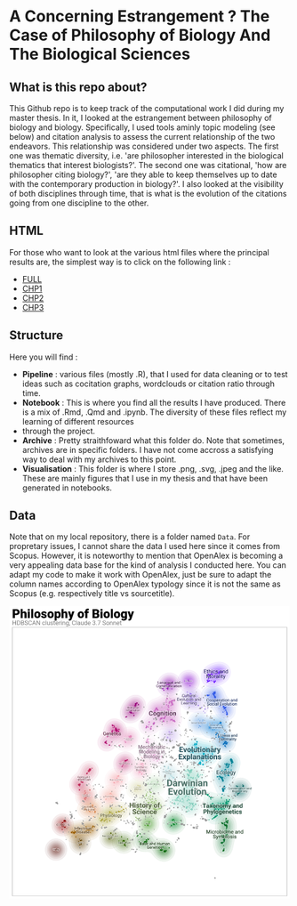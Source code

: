 # A Concerning Estrangement ? The Case of Philosophy of Biology And The Biological Sciences 
## What is this repo about?
This Github repo is to keep track of the computational work I did during my master thesis. In it, I looked at the estrangement between philosophy of biology and biology. Specifically, I used tools aminly topic modeling (see below) and citation analysis to assess the current relationship of the two endeavors. This relationship was considered under two aspects. The first one was thematic diversity, i.e. 'are philosopher interested in the biological thematics that interest biologists?'. The second one was citational, 'how are philosopher citing biology?', 'are they able to keep themselves up to date with the contemporary production in biology?'. I also looked at the visibility of both disciplines through time, that is what is the evolution of the citations going from one discipline to the other.

## HTML 
For those who want to look at the various html files where the principal results are, the simplest way is to click on the following link : 
- [FULL](https://htmlpreview.github.io/github.com/?https://github.com/JacobHamelMottiez/Estrangement/blob/main/Notebooks/Appendix_master.html)
- [CHP1](https://htmlpreview.github.io/?https://github.com/JacobHamelMottiez/Estrangement/blob/main/Notebooks/chapters_appendix/CHP1_appendix.html)
- [CHP2](https://htmlpreview.github.io/?https://github.com/JacobHamelMottiez/Estrangement/blob/main/Notebooks/chapters_appendix/CHP2_appendix.html)
- [CHP3](https://htmlpreview.github.io/?https://github.com/JacobHamelMottiez/Estrangement/blob/main/Notebooks/chapters_appendix/CHP3_appendix.html)
  
## Structure
Here you will find : 
- **Pipeline** : various files (mostly .R), that I used for data cleaning or to test ideas such as cocitation graphs, wordclouds or citation ratio through time.
- **Notebook** : This is where you find all the results I have produced. There is a mix of .Rmd, .Qmd and .ipynb. The diversity of these files reflect my learning of different resources
- through the project.
- **Archive** : Pretty straithfoward what this folder do. Note that sometimes, archives are in specific folders. I have not come accross a satisfying way to deal with my archives to this point.
- **Visualisation** : This folder is where I store .png, .svg, .jpeg and the like. These are mainly figures that I use in my thesis and that have been generated in notebooks.

## Data
Note that on my local repository, there is a folder named `Data`. For propretary issues, I cannot share the data I used here since it comes from Scopus.
However, it is noteworthy to mention that OpenAlex is becoming a very appealing data base for the kind of analysis I conducted here. You can adapt my code to make it work with OpenAlex,
just be sure to adapt the column names according to OpenAlex typology since it is not the same as Scopus (e.g. respectively title vs sourcetitle).

![](Visualisation/CHP3/map_philo_bio_update.png)


